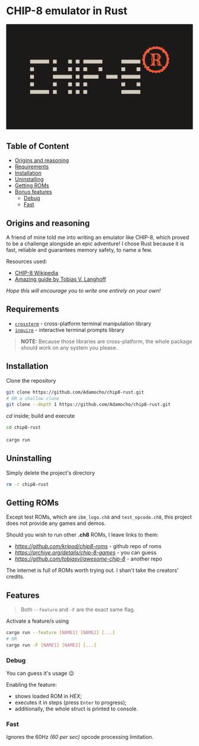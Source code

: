 # CHIP-8 emulator in Rust
![chip8-rust logo](logo.svg)

## Table of Content
- [Origins and reasoning](#origins-and-reasoning)
- [Requirements](#requirements)
- [Installation](#installation)
- [Uninstalling](#uninstalling)
- [Getting ROMs](#getting-roms)
- [Bonus features](#features)
    - [Debug](#debug)
    - [Fast](#fast)

## Origins and reasoning
A friend of mine told me into writing an emulator like CHIP-8, which proved to be a challenge alongside an epic adventure! I chose Rust because it is fast, reliable and guarantees memory safety, to name a few.

Resources used:
+ [CHIP-8 Wikipedia](https://en.wikipedia.org/wiki/CHIP-8)
+ [Amazing guide by Tobias V. Langhoff](https://tobiasvl.github.io/blog/write-a-chip-8-emulator/)

*Hope this will encourage you to write one entirely on your own!*

## Requirements
- [`crossterm`](https://crates.io/crates/inquire) - cross-platform terminal manipulation library
- [`inquire`](https://crates.io/crates/crossterm) - interactive terminal prompts library

> **NOTE:** Because those libraries are cross-platform, the whole package should work on any system you please.

## Installation

Clone the repository
```bash
git clone https://github.com/Adamocho/chip8-rust.git
# OR a shallow clone
git clone --depth 1 https://github.com/Adamocho/chip8-rust.git
```

*cd* inside; build and execute
```bash
cd chip8-rust

cargo run
```

## Uninstalling

Simply delete the project's directory
```bash
rm -r chip8-rust
```

## Getting ROMs

Except test ROMs, which are `ibm_logo.ch8` and `test_opcode.ch8`, this project does not provide any games and demos.

Should you wish to run other **.ch8** ROMs, I leave links to them:

- *https://github.com/kripod/chip8-roms* - github repo of roms
- *https://archive.org/details/chip-8-games* - you can guess
- *https://github.com/tobiasvl/awesome-chip-8* - another repo

The internet is full of ROMs worth trying out. I shan't take the creators' credits.

## Features

> Both `--feature` and `-F` are the exact same flag.

Activate a feature/s using

```bash
cargo run --feature [NAME1] [NAME2] [...]
# OR
cargo run -F [NAME1] [NAME2] [...]
```

### Debug

You can guess it's usage :wink: 

Enabling the feature: 
- shows loaded ROM in *HEX*;
- executes it in steps (press `Enter` to progress);
- additionally, the whole struct is printed to console.

### Fast

Ignores the 60Hz *(60 per sec)* opcode processing limitation.